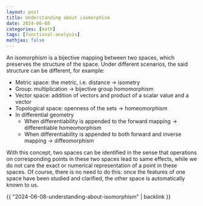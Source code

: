 ```yaml
---
layout: post
title: Understanding about isomorphism
date: 2024-06-08
categories: [math]
tags: [functional-analysis]
mathjax: false
---
```


An isomorphism is a bijective mapping between two spaces, which preserves the structure of the space. Under different scenarios, the said structure can be different, for example:

-   Metric space: the metric, i.e. distance → isometry
-   Group: multiplication → bijective group homomorphism
-   Vector space: addition of vectors and product of a scalar value and a vector
-   Topological space: openness of the sets → homeomorphism
-   In differential geometry
    -   When differentiability is appended to the forward mapping → differentiable homeomorphism
    -   When differentiability is appended to both forward and inverse mapping → diffeomorphism

With this concept, two spaces can be identified in the sense that operations on corresponding points in these two spaces lead to same effects, while we do not care the exact or numerical representation of a point in these spaces. Of course, there is no need to do this: once the features of one space have been studied and clarified, the other space is automatically known to us.

{{ "2024-06-08-understanding-about-isomorphism" | backlink }}

